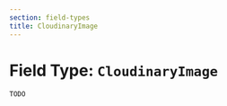 ```yaml
---
section: field-types
title: CloudinaryImage
---
```


# Field Type: `CloudinaryImage`

```DOCS_TODO
TODO
```
